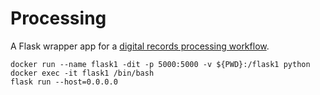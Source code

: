 # Processing

A Flask wrapper app for a [digital records processing workflow](https://github.com/UAlbanyArchives/ingest-processing-workflow).

```
docker run --name flask1 -dit -p 5000:5000 -v ${PWD}:/flask1 python
docker exec -it flask1 /bin/bash
flask run --host=0.0.0.0
```
